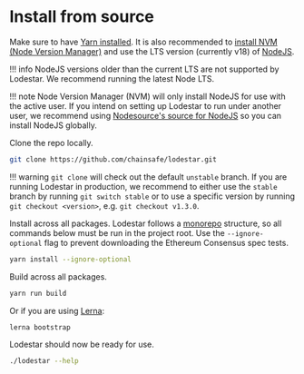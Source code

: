 # Install from source

Make sure to have [Yarn installed](https://classic.yarnpkg.com/en/docs/install). It is also recommended to [install NVM (Node Version Manager)](https://github.com/nvm-sh/nvm) and use the LTS version (currently v18) of [NodeJS](https://nodejs.org/en/).

<!-- prettier-ignore-start -->
!!! info
    NodeJS versions older than the current LTS are not supported by Lodestar. We recommend running the latest Node LTS.

!!! note
    Node Version Manager (NVM) will only install NodeJS for use with the active user. If you intend on setting up Lodestar to run under another user, we recommend using [Nodesource's source for NodeJS](https://github.com/nodesource/distributions/blob/master/README.md#installation-instructions) so you can install NodeJS globally.
<!-- prettier-ignore-end -->

Clone the repo locally.

```bash
git clone https://github.com/chainsafe/lodestar.git
```

<!-- prettier-ignore-start -->
!!! warning
    `git clone` will check out the default `unstable` branch. If you are running Lodestar in production, we recommend to either use the `stable` branch
    by running `git switch stable` or to use a specific version by running `git checkout <version>`, e.g. `git checkout v1.3.0`.
<!-- prettier-ignore-end -->

Install across all packages. Lodestar follows a [monorepo](https://github.com/lerna/lerna) structure, so all commands below must be run in the project root. Use the `--ignore-optional` flag to prevent downloading the Ethereum Consensus spec tests.

```bash
yarn install --ignore-optional
```

Build across all packages.

```bash
yarn run build
```

Or if you are using [Lerna](https://lerna.js.org/):

```bash
lerna bootstrap
```

Lodestar should now be ready for use.

```bash
./lodestar --help
```